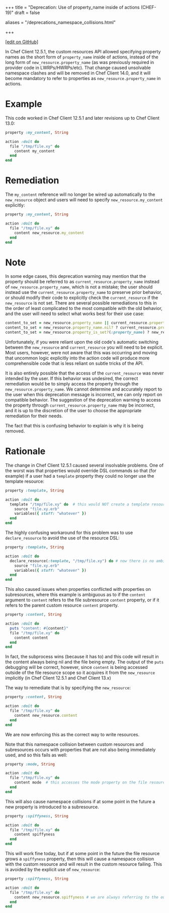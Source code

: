 +++
title = "Deprecation: Use of property_name inside of actions (CHEF-19)"
draft = false

aliases = "/deprecations_namespace_collisions.html"


  
    
    
    
    
+++    

[\[edit on
GitHub\]](https://github.com/chef/chef-web-docs/blob/master/chef_master/source/deprecations_namespace_collisions.rst)

<meta name="robots" content="noindex">

In Chef Client 12.5.1, the custom resources API allowed specifying
property names as the short form of `property_name` inside of actions,
instead of the long form of `new_resource.property_name` (as was
previously required in provider code in LWRPs/HWRPs/etc). That change
caused unsolvable namespace clashes and will be removed in Chef Client
14.0, and it will become mandatory to refer to properties as
`new_resource.property_name` in actions.

Example
=======

This code worked in Chef Client 12.5.1 and later revisions up to Chef
Client 13.0:

``` ruby
property :my_content, String

action :doit do
  file "/tmp/file.xy" do
    content my_content
  end
end
```

Remediation
===========

The `my_content` reference will no longer be wired up automatically to
the `new_resource` object and users will need to specify
`new_resource.my_content` explicitly:

``` ruby
property :my_content, String

action :doit do
  file "/tmp/file.xy" do
    content new_resource.my_content
  end
end
```

Note
====

In some edge cases, this deprecation warning may mention that the
property should be referred to as `current_resource.property_name`
instead of `new_resource.property_name`, which is not a mistake; the
user should instead use the `current_resource.property_name` to preserve
prior behavior, or should modify their code to explicitly check the
`current_resource` if the `new_resource` is not set. There are several
possible remediations to this in the order of least complicated to the
most compatible with the old behavior, and the user will need to select
what works best for their use case:

``` ruby
content_to_set = new_resource.property_name || current_resource.property_name
content_to_set = new_resource.property_name.nil? ? current_resource.property_name : new_resource.property_name
content_to_set = new_resource.property_is_set?(:property_name) ? new_resource.property_name : current_resource.property_name
```

Unfortunately, if you were reliant upon the old code's automatic
switching between the `new_resource` and `current_resource` you will
need to be explicit. Most users, however, were not aware that this was
occurring and moving that uncommon logic explicitly into the action code
will produce more comprehensible code that is less reliant on subtle
tricks of the API.

It is also entirely possible that the access of the `current_resource`
was never intended by the user. If this behavior was undesired, the
correct remediation would be to simply access the property through the
`new_resource.property_name`. We cannot determine and accurately report
to the user when this deprecation message is incorrect, we can only
report on compatible behavior. The suggestion of the deprecation warning
to access the property through `current_resource.property_name` may be
incorrect, and it is up to the discretion of the user to choose the
appropriate remediation for their needs.

The fact that this is confusing behavior to explain is why it is being
removed.

Rationale
=========

The change in Chef Client 12.5.1 caused several insolvable problems. One
of the worst was that properties would override DSL commands so that
(for example) if a user had a `template` property they could no longer
use the <span class="title-ref">template</span> resource:

``` ruby
property :template, String

action :doit do
  template "/tmp/file.xy" do  # this would NOT create a template resource but would pass a string and a block to the template property
    source "file.xy.erb"
    variables({ stuff: "whatever" })
  end
end
```

The highly confusing workaround for this problem was to use
`declare_resource` to avoid the use of the resource DSL:

``` ruby
property :template, String

action :doit do
  declare_resource(:template, "/tmp/file.xy") do # now there is no ambiguity and we create a template resource
    source "file.xy.erb"
    variables({ stuff: "whatever" })
  end
end
```

This also caused issues when properties conflicted with properties on
subresources, where this example is ambiguous as to if the `content`
argument to `content` refers to the file subresource `content` property,
or if it refers to the parent custom resource `content` property.

``` ruby
property :content, String

action :doit do
  puts "content: #{content}"
  file "/tmp/file.xy" do
    content content
  end
end
```

In fact, the subprocess wins (because it has to) and this code will
result in the content always being nil and the file being empty. The
output of the `puts` debugging will be correct, however, since `content`
is being accessed outside of the file resource scope so it acquires it
from the `new_resource` implicitly (in Chef Client 12.5.1 and Chef
Client 13.x)

The way to remediate that is by specifying the `new_resource`:

``` ruby
property :content, String

action :doit do
  file "/tmp/file.xy" do
    content new_resource.content
  end
end
```

We are now enforcing this as the correct way to write resources.

Note that this namespace collision between custom resources and
subresources occurs with properties that are not also being immediately
used, and so this fails as well:

``` ruby
property :mode, String

action :doit do
  file "/tmp/file.xy" do
    content mode  # this accesses the mode property on the file resource rather than the mode property on the outer resource
  end
end
```

This will also cause namespace collisions if at some point in the future
a new property is introduced to a subresource.

``` ruby
property :spiffyness, String

action :doit do
  file "/tmp/file.xy" do
    content spiffyness
  end
end
```

This will work fine today, but if at some point in the future the file
resource grows a `spiffyness` property, then this will cause a namespace
collision with the custom resource and will result in the custom
resource failing. This is avoided by the explicit use of `new_resource`:

``` ruby
property :spiffyness, String

action :doit do
  file "/tmp/file.xy" do
    content new_resource.spiffyness # we are always referring to the outer custom resource's spiffiness property
  end
end
```
